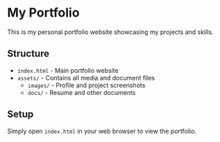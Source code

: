 # My Portfolio

This is my personal portfolio website showcasing my projects and skills.

## Structure

- `index.html` - Main portfolio website
- `assets/` - Contains all media and document files
  - `images/` - Profile and project screenshots
  - `docs/` - Resume and other documents

## Setup

Simply open `index.html` in your web browser to view the portfolio. 
